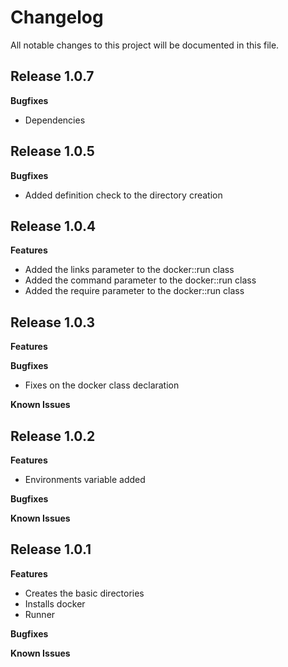 # Changelog

All notable changes to this project will be documented in this file.

## Release 1.0.7

**Bugfixes**

* Dependencies

## Release 1.0.5

**Bugfixes**

* Added definition check to the directory creation

## Release 1.0.4

**Features**

* Added the links parameter to the docker::run class
* Added the command parameter to the docker::run class
* Added the require parameter to the docker::run class

## Release 1.0.3

**Features**

**Bugfixes**

* Fixes on the docker class declaration

**Known Issues**

## Release 1.0.2

**Features**

* Environments variable added

**Bugfixes**

**Known Issues**

## Release 1.0.1

**Features**

* Creates the basic directories
* Installs docker
* Runner

**Bugfixes**

**Known Issues**
